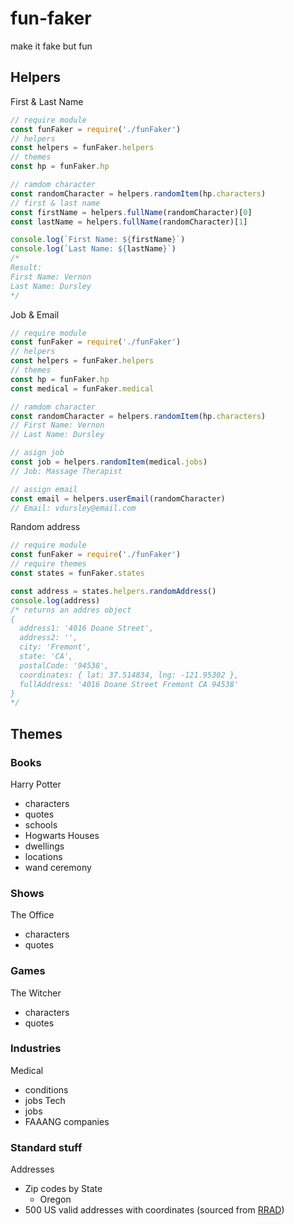 # fun-faker
make it fake but fun

## Helpers

First & Last Name

```javascript
// require module
const funFaker = require('./funFaker')
// helpers
const helpers = funFaker.helpers
// themes
const hp = funFaker.hp

// ramdom character
const randomCharacter = helpers.randomItem(hp.characters)
// first & last name
const firstName = helpers.fullName(randomCharacter)[0]
const lastName = helpers.fullName(randomCharacter)[1]

console.log(`First Name: ${firstName}`)
console.log(`Last Name: ${lastName}`)
/*
Result:
First Name: Vernon
Last Name: Dursley
*/
```

Job & Email

```javascript
// require module
const funFaker = require('./funFaker')
// helpers
const helpers = funFaker.helpers
// themes
const hp = funFaker.hp
const medical = funFaker.medical

// ramdom character
const randomCharacter = helpers.randomItem(hp.characters)
// First Name: Vernon
// Last Name: Dursley

// asign job
const job = helpers.randomItem(medical.jobs)
// Job: Massage Therapist

// assign email
const email = helpers.userEmail(randomCharacter)
// Email: vdursley@email.com
```

Random address

```javascript
// require module
const funFaker = require('./funFaker')
// require themes
const states = funFaker.states

const address = states.helpers.randomAddress()
console.log(address)
/* returns an addres object
{
  address1: '4016 Doane Street',
  address2: '',
  city: 'Fremont',
  state: 'CA',
  postalCode: '94538',
  coordinates: { lat: 37.514834, lng: -121.95302 },
  fullAddress: '4016 Doane Street Fremont CA 94538'
}
*/
```

## Themes

### Books
Harry Potter
  - characters
  - quotes
  - schools
  - Hogwarts Houses
  - dwellings
  - locations
  - wand ceremony

### Shows
The Office
  - characters
  - quotes
  
### Games
The Witcher
  - characters
  - quotes

### Industries
Medical
  - conditions
  - jobs
Tech
  - jobs
  - FAAANG companies

### Standard stuff
Addresses
  - Zip codes by State
    - Oregon
  - 500 US valid addresses with coordinates (sourced from [RRAD](https://github.com/EthanRBrown/rrad))